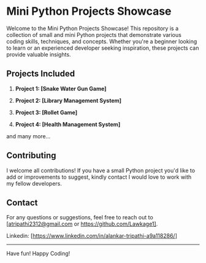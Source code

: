 # Mini Python Projects Showcase

Welcome to the Mini Python Projects Showcase! This repository is a collection of small and mini Python projects that demonstrate various coding skills, techniques, and concepts. Whether you're a beginner looking to learn or an experienced developer seeking inspiration, these projects can provide valuable insights.

## Projects Included

1. **Project 1: [Snake Water Gun Game]**
   
2. **Project 2: [Library Management System]**
   
3. **Project 3: [Rollet Game]**
   
4. **Project 4: [Health Management System]**

and many more...

## Contributing

I welcome all contributions! If you have a small Python project you'd like to add or improvements to suggest, kindly contact I would love to work with my fellow developers.

## Contact

For any questions or suggestions, feel free to reach out to [atripathi2312@gmail.com or https://github.com/Lawkage1].

Linkedin: [https://www.linkedin.com/in/alankar-tripathi-a9a118286/]

---

Have fun! Happy Coding!

